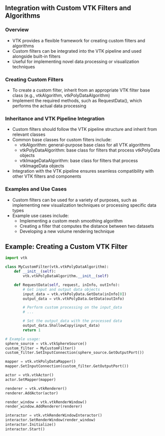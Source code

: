 ## Integration with Custom VTK Filters and Algorithms

### Overview
* VTK provides a flexible framework for creating custom filters and algorithms
* Custom filters can be integrated into the VTK pipeline and used alongside built-in filters
* Useful for implementing novel data processing or visualization techniques

### Creating Custom Filters
* To create a custom filter, inherit from an appropriate VTK filter base class (e.g., vtkAlgorithm, vtkPolyDataAlgorithm)
* Implement the required methods, such as RequestData(), which performs the actual data processing

### Inheritance and VTK Pipeline Integration
* Custom filters should follow the VTK pipeline structure and inherit from relevant classes
* Common base classes for custom filters include:
  - vtkAlgorithm: general-purpose base class for all VTK algorithms
  - vtkPolyDataAlgorithm: base class for filters that process vtkPolyData objects
  - vtkImageDataAlgorithm: base class for filters that process vtkImageData objects
* Integration with the VTK pipeline ensures seamless compatibility with other VTK filters and components

### Examples and Use Cases
* Custom filters can be used for a variety of purposes, such as implementing new visualization techniques or processing specific data types
* Example use cases include:
  - Implementing a custom mesh smoothing algorithm
  - Creating a filter that computes the distance between two datasets
  - Developing a new volume rendering technique

## Example: Creating a Custom VTK Filter
```python
import vtk

class MyCustomFilter(vtk.vtkPolyDataAlgorithm):
    def __init__(self):
        vtk.vtkPolyDataAlgorithm.__init__(self)

    def RequestData(self, request, inInfo, outInfo):
        # Get input and output data objects
        input_data = vtk.vtkPolyData.GetData(inInfo[0])
        output_data = vtk.vtkPolyData.GetData(outInfo)

        # Perform custom processing on the input_data
        # ...

        # Set the output_data with the processed data
        output_data.ShallowCopy(input_data)
        return 1

# Example usage:
sphere_source = vtk.vtkSphereSource()
custom_filter = MyCustomFilter()
custom_filter.SetInputConnection(sphere_source.GetOutputPort())

mapper = vtk.vtkPolyDataMapper()
mapper.SetInputConnection(custom_filter.GetOutputPort())

actor = vtk.vtkActor()
actor.SetMapper(mapper)

renderer = vtk.vtkRenderer()
renderer.AddActor(actor)

render_window = vtk.vtkRenderWindow()
render_window.AddRenderer(renderer)

interactor = vtk.vtkRenderWindowInteractor()
interactor.SetRenderWindow(render_window)
interactor.Initialize()
interactor.Start()
```
